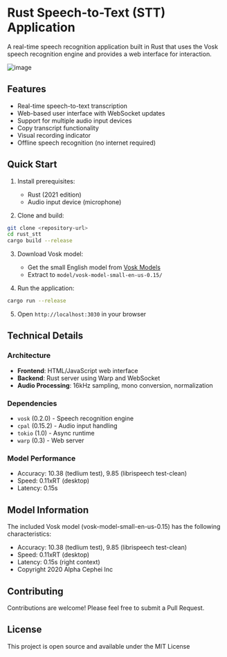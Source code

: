# Rust Speech-to-Text (STT) Application

A real-time speech recognition application built in Rust that uses the Vosk speech recognition engine and provides a web interface for interaction.

![image](https://github.com/user-attachments/assets/6410d3c9-beae-422f-96e2-82323ed2127f)


## Features

- Real-time speech-to-text transcription
- Web-based user interface with WebSocket updates
- Support for multiple audio input devices
- Copy transcript functionality
- Visual recording indicator
- Offline speech recognition (no internet required)

## Quick Start

1. Install prerequisites:
   - Rust (2021 edition)
   - Audio input device (microphone)

2. Clone and build:
```bash
git clone <repository-url>
cd rust_stt
cargo build --release
```

3. Download Vosk model:
   - Get the small English model from [Vosk Models](https://alphacephei.com/vosk/models)
   - Extract to `model/vosk-model-small-en-us-0.15/`

4. Run the application:
```bash
cargo run --release
```

5. Open `http://localhost:3030` in your browser

## Technical Details

### Architecture
- **Frontend**: HTML/JavaScript web interface
- **Backend**: Rust server using Warp and WebSocket
- **Audio Processing**: 16kHz sampling, mono conversion, normalization

### Dependencies
- `vosk` (0.2.0) - Speech recognition engine
- `cpal` (0.15.2) - Audio input handling
- `tokio` (1.0) - Async runtime
- `warp` (0.3) - Web server

### Model Performance
- Accuracy: 10.38 (tedlium test), 9.85 (librispeech test-clean)
- Speed: 0.11xRT (desktop)
- Latency: 0.15s

## Model Information

The included Vosk model (vosk-model-small-en-us-0.15) has the following characteristics:
- Accuracy: 10.38 (tedlium test), 9.85 (librispeech test-clean)
- Speed: 0.11xRT (desktop)
- Latency: 0.15s (right context)
- Copyright 2020 Alpha Cephei Inc

## Contributing

Contributions are welcome! Please feel free to submit a Pull Request.

## License

This project is open source and available under the MIT License
```

